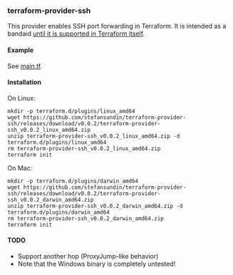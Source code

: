 ### terraform-provider-ssh

This provider enables SSH port forwarding in Terraform. It is intended as a
bandaid [until it is supported in Terraform itself](https://github.com/hashicorp/terraform/issues/8367).

#### Example

See [main.tf](main.tf).

#### Installation

On Linux:

```shell
mkdir -p terraform.d/plugins/linux_amd64
wget https://github.com/stefansundin/terraform-provider-ssh/releases/download/v0.0.2/terraform-provider-ssh_v0.0.2_linux_amd64.zip
unzip terraform-provider-ssh_v0.0.2_linux_amd64.zip -d terraform.d/plugins/linux_amd64
rm terraform-provider-ssh_v0.0.2_linux_amd64.zip
terraform init
```

On Mac:

```shell
mkdir -p terraform.d/plugins/darwin_amd64
wget https://github.com/stefansundin/terraform-provider-ssh/releases/download/v0.0.2/terraform-provider-ssh_v0.0.2_darwin_amd64.zip
unzip terraform-provider-ssh_v0.0.2_darwin_amd64.zip -d terraform.d/plugins/darwin_amd64
rm terraform-provider-ssh_v0.0.2_darwin_amd64.zip
terraform init
```

#### TODO

- Support another hop (ProxyJump-like behavior)
- Note that the Windows binary is completely untested!
